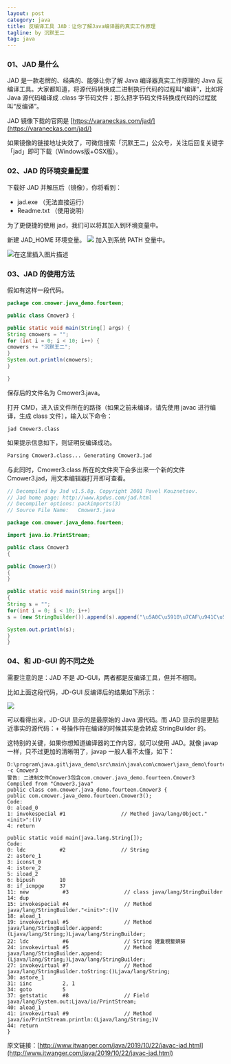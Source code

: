 ```yaml
---
layout: post
category: java
title: 反编译工具 JAD：让你了解Java编译器的真实工作原理
tagline: by 沉默王二
tag: java
---
```


### 01、JAD 是什么

JAD 是一款老牌的、经典的、能够让你了解 Java 编译器真实工作原理的 Java 反编译工具。大家都知道，将源代码转换成二进制执行代码的过程叫“编译”，比如将 Java 源代码编译成 .class 字节码文件；那么把字节码文件转换成代码的过程就叫“反编译”。

<!--more-->



JAD 镜像下载的官网是 [https://varaneckas.com/jad/](https://varaneckas.com/jad/)

如果镜像的链接地址失效了，可微信搜索「沉默王二」公众号，关注后回复关键字「jad」即可下载（Windows版+OSX版）。

### 02、JAD 的环境变量配置
下载好 JAD 并解压后（镜像），你将看到：

- jad.exe （无法直接运行）
- Readme.txt （使用说明）

为了更便捷的使用 jad，我们可以将其加入到环境变量中。

新建 JAD_HOME 环境变量。
![](http://www.itmind.net/wp-content/uploads/2019/10/1a0a44ddd1189d86385528a68d598423.png)
加入到系统 PATH 变量中。

![在这里插入图片描述](https://img-blog.csdnimg.cn/2019011616464334.png?x-oss-process=image/watermark,type_ZmFuZ3poZW5naGVpdGk,shadow_10,text_aHR0cHM6Ly9ibG9nLmNzZG4ubmV0L3FpbmdfZ2Vl,size_16,color_FFFFFF,t_70)

### 03、JAD 的使用方法

假如有这样一段代码。

```java
package com.cmower.java_demo.fourteen;

public class Cmower3 {

public static void main(String[] args) {
String cmowers = "";
for (int i = 0; i < 10; i++) {
cmowers += "沉默王二";
}
System.out.println(cmowers);
}

}
```

保存后的文件名为 Cmower3.java。

打开 CMD，进入该文件所在的路径（如果之前未编译，请先使用 javac 进行编译，生成 class 文件），输入以下命令：

```
jad Cmower3.class
```

如果提示信息如下，则证明反编译成功。

```cmd
Parsing Cmower3.class... Generating Cmower3.jad
```

与此同时，Cmower3.class 所在的文件夹下会多出来一个新的文件 Cmower3.jad，用文本编辑器打开即可查看。

```java
// Decompiled by Jad v1.5.8g. Copyright 2001 Pavel Kouznetsov.
// Jad home page: http://www.kpdus.com/jad.html
// Decompiler options: packimports(3)
// Source File Name:   Cmower3.java

package com.cmower.java_demo.fourteen;

import java.io.PrintStream;

public class Cmower3
{

public Cmower3()
{
}

public static void main(String args[])
{
String s = "";
for(int i = 0; i < 10; i++)
s = (new StringBuilder()).append(s).append("\u5A0C\u5910\u7CAF\u941C\u5B29\u7C29").toString();

System.out.println(s);
}
}

```

### 04、和 JD-GUI 的不同之处

需要注意的是：JAD 不是 JD-GUI，两者都是反编译工具，但并不相同。

比如上面这段代码，JD-GUI 反编译后的结果如下所示：

![](http://www.itmind.net/wp-content/uploads/2019/10/fb6a2f02c0cece16decea533948fa752.png)

可以看得出来，JD-GUI 显示的是最原始的 Java 源代码。而 JAD 显示的是更贴近事实的源代码：+ 号操作符在编译的时候其实是会转成 StringBuilder 的。

这特别的关键，如果你想知道编译器的工作内容，就可以使用 JAD。就像 javap 一样，只不过更加的清晰明了，javap 一般人看不太懂，如下：

```
D:\program\java.git\java_demo\src\main\java\com\cmower\java_demo\fourteen>javap -c Cmower3
警告: 二进制文件Cmower3包含com.cmower.java_demo.fourteen.Cmower3
Compiled from "Cmower3.java"
public class com.cmower.java_demo.fourteen.Cmower3 {
public com.cmower.java_demo.fourteen.Cmower3();
Code:
0: aload_0
1: invokespecial #1                  // Method java/lang/Object."<init>":()V
4: return

public static void main(java.lang.String[]);
Code:
0: ldc           #2                  // String
2: astore_1
3: iconst_0
4: istore_2
5: iload_2
6: bipush        10
8: if_icmpge     37
11: new           #3                  // class java/lang/StringBuilder
14: dup
15: invokespecial #4                  // Method java/lang/StringBuilder."<init>":()V
18: aload_1
19: invokevirtual #5                  // Method java/lang/StringBuilder.append:(Ljava/lang/String;)Ljava/lang/StringBuilder;
22: ldc           #6                  // String 娌夐粯鐜嬩簩
24: invokevirtual #5                  // Method java/lang/StringBuilder.append:(Ljava/lang/String;)Ljava/lang/StringBuilder;
27: invokevirtual #7                  // Method java/lang/StringBuilder.toString:()Ljava/lang/String;
30: astore_1
31: iinc          2, 1
34: goto          5
37: getstatic     #8                  // Field java/lang/System.out:Ljava/io/PrintStream;
40: aload_1
41: invokevirtual #9                  // Method java/io/PrintStream.println:(Ljava/lang/String;)V
44: return
}
```

原文链接：[http://www.itwanger.com/java/2019/10/22/javac-jad.html](http://www.itwanger.com/java/2019/10/22/javac-jad.html)

